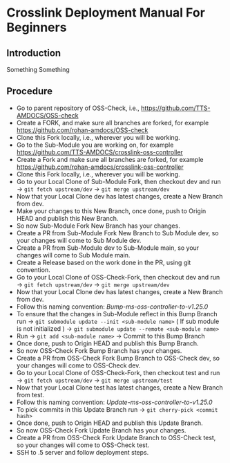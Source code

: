 # Crosslink Deployment Manual For Beginners

## Introduction

Something Something

## Procedure

- Go to parent repository of OSS-Check, i.e., https://github.com/TTS-AMDOCS/OSS-check
- Create a FORK, and make sure all branches are forked, for example https://github.com/rohan-amdocs/OSS-check
- Clone this Fork locally, i.e., wherever you will be working.
- Go to the Sub-Module you are working on, for example https://github.com/TTS-AMDOCS/crosslink-oss-controller
- Create a Fork and make sure all branches are forked, for example https://github.com/rohan-amdocs/crosslink-oss-controller
- Clone this Fork locally, i.e., wherever you will be working.
- Go to your Local Clone of Sub-Module Fork, then checkout dev and run -> `git fetch upstream/dev` -> `git merge upstream/dev`
- Now that your Local Clone dev has latest changes, create a New Branch from dev. 
- Make your changes to this New Branch, once done, push to Origin HEAD and publish this New Branch.
- So now Sub-Module Fork New Branch has your changes.
- Create a PR from Sub-Module Fork New Branch to Sub Module dev, so your changes will come to Sub Module dev.
- Create a PR from Sub-Module dev to Sub-Module main, so your changes will come to Sub Module main.
- Create a Release based on the work done in the PR, using git convention.
- Go to your Local Clone of OSS-Check-Fork, then checkout dev and run -> `git fetch upstream/dev` -> `git merge upstream/dev`
- Now that your Local Clone dev has latest changes, create a New Branch from dev.
- Follow this naming convention: *Bump-ms-oss-controller-to-v1.25.0*
- To ensure that the changes in Sub-Module reflect in this Bump Branch run -> `git submodule update --init <sub-module name>` ( If sub module is not initialized ) -> `git submodule update --remote <sub-module name>`
- Run -> `git add <sub-module name>` -> Commit to this Bump Branch
- Once done, push to Origin HEAD and publish this Bump Branch.
- So now OSS-Check Fork Bump Branch has your changes.
- Create a PR from OSS-Check Fork Bump Branch to OSS-Check dev, so your changes will come to OSS-Check dev.
- Go to your Local Clone of OSS-Check-Fork, then checkout test and run -> `git fetch upstream/dev` -> `git merge upstream/test`
- Now that your Local Clone test has latest changes, create a New Branch from test.
- Follow this naming convention: *Update-ms-oss-controller-to-v1.25.0*
- To pick commits in this Update Branch run -> `git cherry-pick <commit hash>`
- Once done, push to Origin HEAD and publish this Update Branch.
- So now OSS-Check Fork Update Branch has your changes.
- Create a PR from OSS-Check Fork Update Branch to OSS-Check test, so your changes will come to OSS-Check test.
- SSH to .5 server and follow deployment steps.
